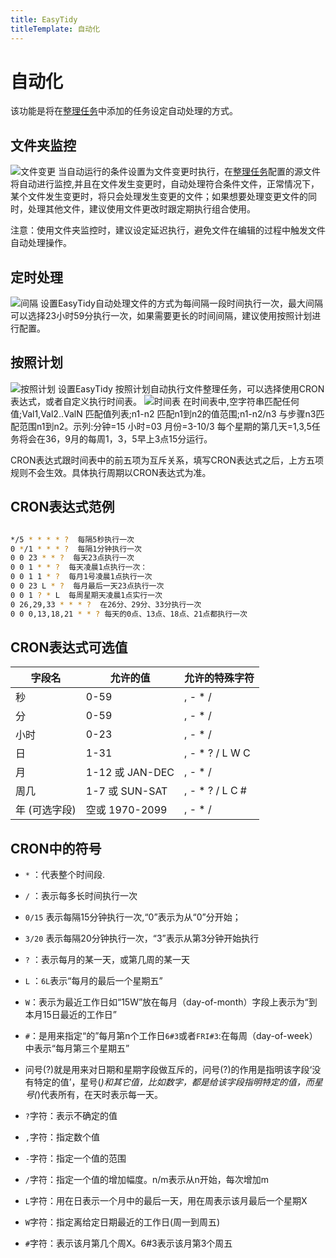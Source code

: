 ```yaml
---
title: EasyTidy
titleTemplate: 自动化
---
```


# 自动化

该功能是将在[整理任务](task.md)中添加的任务设定自动处理的方式。

## 文件夹监控

![文件变更](/images/PixPin_2025-01-07_16-20-55.png)
当自动运行的条件设置为文件变更时执行，在[整理任务](task.md)配置的源文件将自动进行监控,并且在文件发生变更时，自动处理符合条件文件，正常情况下，某个文件发生变更时，将只会处理发生变更的文件；如果想要处理变更文件的同时，处理其他文件，建议使用文件更改时跟定期执行组合使用。

注意：使用文件夹监控时，建议设定延迟执行，避免文件在编辑的过程中触发文件自动处理操作。

## 定时处理

![间隔](/images/PixPin_2025-01-07_16-22-42.png)
设置EasyTidy自动处理文件的方式为每间隔一段时间执行一次，最大间隔可以选择23小时59分执行一次，如果需要更长的时间间隔，建议使用按照计划进行配置。

## 按照计划

![按照计划](/images/PixPin_2025-01-07_16-58-50.png)
设置EasyTidy 按照计划自动执行文件整理任务，可以选择使用CRON表达式，或者自定义执行时间表。
![时间表](/images/PixPin_2025-01-07_17-01-56.png)
在时间表中,空字符串匹配任何值;Val1,Val2..ValN 匹配值列表;n1-n2 匹配n1到n2的值范围;n1-n2/n3 与步骤n3匹配范围n1到n2。示列:分钟=15 小时=03 月份=3-10/3 每个星期的第几天=1,3,5任务将会在36，9月的每周1，3，5早上3点15分运行。

CRON表达式跟时间表中的前五项为互斥关系，填写CRON表达式之后，上方五项规则不会生效。具体执行周期以CRON表达式为准。

## CRON表达式范例

```bash

*/5 * * * * ?  每隔5秒执行一次
0 */1 * * * ?  每隔1分钟执行一次
0 0 23 * * ?  每天23点执行一次
0 0 1 * * ?  每天凌晨1点执行一次：
0 0 1 1 * ?  每月1号凌晨1点执行一次
0 0 23 L * ?  每月最后一天23点执行一次
0 0 1 ? * L  每周星期天凌晨1点实行一次
0 26,29,33 * * * ?  在26分、29分、33分执行一次
0 0 0,13,18,21 * * ? 每天的0点、13点、18点、21点都执行一次
```

## CRON表达式可选值

| 字段名           | 允许的值                 | 允许的特殊字符            |
|------------------|-------------------------|--------------------------|
| 秒              | 0-59                   | , - * /                |
| 分              | 0-59                   | , - * /                |
| 小时            | 0-23                   | , - * /                |
| 日              | 1-31                   | , - * ? / L W C        |
| 月              | 1-12 或 JAN-DEC        | , - * /                |
| 周几            | 1-7 或 SUN-SAT         | , - * ? / L C #        |
| 年 (可选字段)    | 空或 1970-2099         | , - * /                |

## CRON中的符号

- `*` ：代表整个时间段.
- `/` ：表示每多长时间执行一次
- `0/15` 表示每隔15分钟执行一次,“0”表示为从“0”分开始；
- `3/20` 表示每隔20分钟执行一次，“3”表示从第3分钟开始执行
- `?` ：表示每月的某一天，或第几周的某一天
- `L` ：`6L`表示“每月的最后一个星期五”
- `W`：表示为最近工作日如“15W”放在每月（day-of-month）字段上表示为“到本月15日最近的工作日”
- `#`：是用来指定“的”每月第n个工作日`6#3`或者`FRI#3`:在每周（day-of-week）中表示“每月第三个星期五”
- 问号(?)就是用来对日期和星期字段做互斥的，问号(?)的作用是指明该字段‘没有特定的值’，星号(*)和其它值，比如数字，都是给该字段指明特定的值，而星号(*)代表所有，在天时表示每一天。

- `?`字符：表示不确定的值
- `,`字符：指定数个值
- `-`字符：指定一个值的范围
- `/`字符：指定一个值的增加幅度。n/m表示从n开始，每次增加m
- `L`字符：用在日表示一个月中的最后一天，用在周表示该月最后一个星期X
- `W`字符：指定离给定日期最近的工作日(周一到周五)
- `#`字符：表示该月第几个周X。6#3表示该月第3个周五
